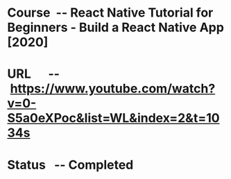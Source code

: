 
# Course   -- React Native Tutorial for Beginners - Build a React Native App [2020]
# URL      -- https://www.youtube.com/watch?v=0-S5a0eXPoc&list=WL&index=2&t=1034s
# Status   -- Completed
